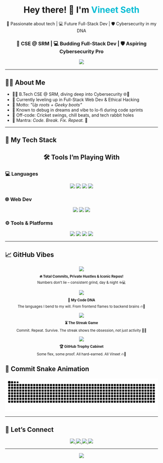 <h1 align="center">Hey there! 👋 I'm <span style="color:#00bcd4;">Vineet Seth</span></h1>

<p align="center">
  🧠 Passionate about tech | 💻 Future Full-Stack Dev | 🛡️ Cybersecurity in my DNA  
</p>

<h3 align="center">🚀 CSE @ SRM | 💻 Budding Full-Stack Dev | 🛡️ Aspiring Cybersecurity Pro</h3>

<p align="center">
  <img src="https://media.giphy.com/media/du3J3cXyzhj75IOgvA/giphy.gif" width="200" />
</p>

---

## 👨‍💻 About Me

- 🧑‍🎓 B.Tech CSE @ SRM, diving deep into Cybersecurity 🌐🔐  
- 🌱 Currently leveling up in Full-Stack Web Dev & Ethical Hacking  
- 👟 Motto: *"Up roots + Geeky boots"*  
- 🧠 Known to debug in dreams and vibe to lo-fi during code sprints  
- 🏏 Off-code: Cricket swings, chill beats, and tech rabbit holes  
- 🔁 Mantra: *Code. Break. Fix. Repeat.* 🔁

---

## 🚀 My Tech Stack

<h2 align="center">🛠️ Tools I’m Playing With</h2>

### 💻 Languages
<p align="center">
  <img src="https://img.shields.io/badge/C++-%2300599C?style=for-the-badge&logo=c%2B%2B&logoColor=white"/>
  <img src="https://img.shields.io/badge/C-%23A8B9CC?style=for-the-badge&logo=c&logoColor=white"/>
  <img src="https://img.shields.io/badge/Java-%23ED8B00?style=for-the-badge&logo=java&logoColor=white"/>
  <img src="https://img.shields.io/badge/Python-%233776AB?style=for-the-badge&logo=python&logoColor=white"/>
</p>

### 🌐 Web Dev
<p align="center">
  <img src="https://img.shields.io/badge/HTML5-%23E34F26?style=for-the-badge&logo=html5&logoColor=white"/>
  <img src="https://img.shields.io/badge/CSS3-%231572B6?style=for-the-badge&logo=css3&logoColor=white"/>
  <img src="https://img.shields.io/badge/JavaScript-%23F7DF1E?style=for-the-badge&logo=javascript&logoColor=black"/>
</p>

### ⚙️ Tools & Platforms
<p align="center">
  <img src="https://img.shields.io/badge/VS%20Code-%23007ACC?style=for-the-badge&logo=visualstudiocode&logoColor=white"/>
  <img src="https://img.shields.io/badge/Git-%23F05032?style=for-the-badge&logo=git&logoColor=white"/>
  <img src="https://img.shields.io/badge/GitHub-%23181717?style=for-the-badge&logo=github&logoColor=white"/>
  <img src="https://img.shields.io/badge/Windows-%230078D6?style=for-the-badge&logo=windows&logoColor=white"/>
</p>

---

## 📈 GitHub Vibes

<p align="center"> <img src="https://github-readme-stats.vercel.app/api?username=Vineet2511SRM&show_icons=true&theme=dracula&count_private=true&cache_seconds=1800" height="200"/> <br><sub><strong>🔥 Total Commits, Private Hustles & Iconic Repos!</strong><br>Numbers don’t lie – consistent grind, day & night ☕💻</sub> </p> <p align="center"><img src= "https://github-readme-stats.vercel.app/api/top-langs/?username=Vineet2511SRM&layout=compact&theme=dracula&cache_seconds=60" height = 250 />
 <br><sub><strong>🧠 My Code DNA</strong><br>The languages I bend to my will. From frontend flames to backend brains 🔥🧠</sub> </p> <p align="center"> <img src="https://github-readme-streak-stats.herokuapp.com/?user=Vineet2511SRM&theme=dracula" /> <br><sub><strong>⏳ The Streak Game</strong><br>Commit. Repeat. Survive. The streak shows the obsession, not just activity 😤🚀</sub> </p> <p align="center"> <img src="https://github-profile-trophy.vercel.app/?username=Vineet2511SRM&theme=dracula&no-frame=true&row=2&column=4" /> <br><sub><strong>🏆 GitHub Trophy Cabinet</strong><br>Some flex, some proof. All hard-earned. All Vineet 🔥👑</sub> </p>

## 🐍 Commit Snake Animation

![GitHub Snake](https://raw.githubusercontent.com/Vineet2511SRM/Vineet2511SRM/output/github-contribution-grid-snake.svg)


---

## 🔗 Let’s Connect

<p align="center">
  <a href="mailto:emperorvineet7@gmail.com">
    <img src="https://img.shields.io/badge/Email-D14836?style=for-the-badge&logo=gmail&logoColor=white"/>
  </a>
  <a href="https://github.com/Vineet2511SRM">
    <img src="https://img.shields.io/badge/GitHub-181717?style=for-the-badge&logo=github"/>
  </a>
  <a href="https://www.linkedin.com/in/vineet-seth-92a09532b/">
    <img src="https://img.shields.io/badge/LinkedIn-0A66C2?style=for-the-badge&logo=linkedin&logoColor=white"/>
  </a>
  <a href="https://www.instagram.com/vineet__seth/">
    <img src="https://img.shields.io/badge/Instagram-E4405F?style=for-the-badge&logo=instagram&logoColor=white"/>
  </a>
</p>

---

<p align="center">
  <img src="https://readme-typing-svg.herokuapp.com?font=JetBrains+Mono&color=FF0099&size=24&center=true&vCenter=true&width=600&lines=Full-Stack+Dev+Loading...;Cybersecurity+Curious+%F0%9F%94%90;Code.+Break.+Fix.+Repeat.;Git+Push+-u+Origin+Dreams;Built+Different+%F0%9F%94%A5" />
</p>

